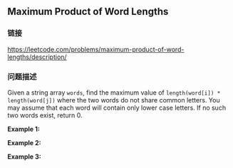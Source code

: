## Maximum Product of Word Lengths  
### 链接  
https://leetcode.com/problems/maximum-product-of-word-lengths/description/  
### 问题描述
Given a string array `words`, find the maximum value of `length(word[i]) * length(word[j])` where the two words do not share common letters. You may assume that each word will contain only lower case letters. If no such two words exist, return 0.

**Example 1:**

**Example 2:**

**Example 3:**
